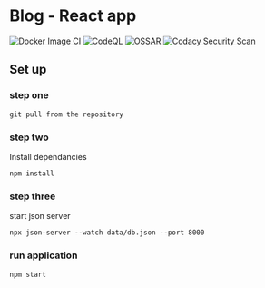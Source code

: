 # Blog - React app

[![Docker Image CI](https://github.com/Mfuon2/learn-react/actions/workflows/docker-image.yml/badge.svg)](https://github.com/Mfuon2/learn-react/actions/workflows/docker-image.yml)
[![CodeQL](https://github.com/Mfuon2/learn-react/actions/workflows/codeql-analysis.yml/badge.svg)](https://github.com/Mfuon2/learn-react/actions/workflows/codeql-analysis.yml)
[![OSSAR](https://github.com/Mfuon2/learn-react/actions/workflows/ossar-analysis.yml/badge.svg)](https://github.com/Mfuon2/learn-react/actions/workflows/ossar-analysis.yml)
[![Codacy Security Scan](https://github.com/Mfuon2/learn-react/actions/workflows/codacy-analysis.yml/badge.svg)](https://github.com/Mfuon2/learn-react/actions/workflows/codacy-analysis.yml)

## Set up

### step one

`git pull from the repository`

### step two

Install dependancies

`npm install`

### step three

start json server

`npx json-server --watch data/db.json --port 8000`

### run application

`npm start`
